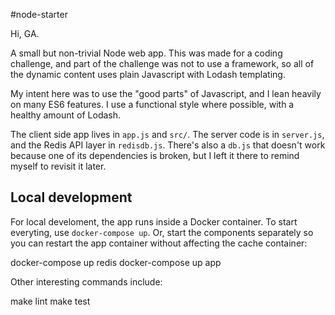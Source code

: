 #node-starter

Hi, GA.

A small but non-trivial Node web app. This was made for a coding challenge, and part of the challenge was not to use a framework, so all of the dynamic content uses plain Javascript with Lodash templating.

My intent here was to use the "good parts" of Javascript, and I lean heavily on many ES6 features. I use a functional style where possible, with a healthy amount of Lodash. 

The client side app lives in `app.js` and `src/`. The server code is in `server.js`, and the Redis API layer in `redisdb.js`. There's also a `db.js` that doesn't work because one of its dependencies is broken, but I left it there to remind myself to revisit it later.

## Local development

For local develoment, the app runs inside a Docker container. To start everyting, use `docker-compose up`. Or, start the components separately so you can restart the app container without affecting the cache container:

  docker-compose up redis
  docker-compose up app

Other interesting commands include:

  make lint
  make test

